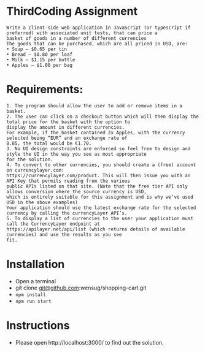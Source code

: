 # ThirdCoding Assignment
    Write a client-side web application in JavaScript (or typescript if preferred) with associated unit tests, that can price a
    basket of goods in a number of different currencies
    The goods that can be purchased, which are all priced in USD, are:
    • Soup – $0.65 per tin
    • Bread – $0.80 per loaf
    • Milk – $1.15 per bottle
    • Apples – $1.00 per bag

# Requirements:
    1. The program should allow the user to add or remove items in a basket.
    2. The user can click on a checkout button which will then display the total price for the basket with the option to
    display the amount in different currencies.
    For example, if the basket contained 2x Apples, with the currency selected being “EUR” and an exchange rate of
    0.85, the total would be €1.70.
    3. No UI design constraints are enforced so feel free to design and style the UI in the way you see as most appropriate
    for the solution.
    4. To convert to other currencies, you should create a (free) account on currencylayer.com:
    https://currencylayer.com/product. This will then issue you with an API Key that permits reading from the various
    public APIs listed on that site. (Note that the free tier API only allows conversion where the source currency is USD,
    which is entirely suitable for this assignment and is why we’ve used USD in the above examples)
    Your application should use the latest exchange rate for the selected currency by calling the currencyLayer API’s.
    5. To display a list of currencies to the user your application must call the CurrencyLayer endpoint at
    https://apilayer.net/api/list (which returns details of available currencies) and use the results as you see
    fit.

# Installation 
  - Open a terminal
  - git clone git@github.com:wensug/shopping-cart.git
  - `npm install`
  - `npm run start` 

# Instructions
  - Please open http://localhost:3000/ to find out the solution. 